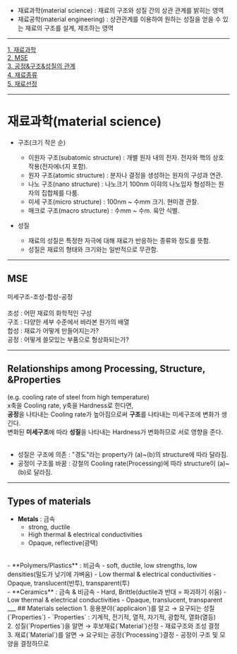 - 재료과학(material science) : 재료의 구조와 성질 간의 상관 관계를 밝히는 영역
- 재료공학(material engineering) : 상관관계를 이용하여 원하는 성질을 얻을 수 있는 재료의 구조를 설계, 제조하는 영역
___
[1. 재료과학](#재료과학(material_science))<br>
[2. MSE](#MSE)<br>
[3. 공정&구조&성질의 관계](#Relationships_among_Processing,_Structure,_&Properties)<br>
[4. 재료종류](#Types_of_materials)<br>
[5. 재료선정](#Materials_selection)

___
# 재료과학(material science)
- 구조(크기 작은 순)
  - 이원자 구조(subatomic structure) : 개별 원자 내의 전자. 전자와 핵의 상호작용(전자에너지 포함).
  - 원자 구조(atomic structure) : 분자나 결정을 생성하는 원자의 구성과 연관.
  - 나노 구조(nano structure) : 나노크기 100nm 이햐의 나노입자 형성하는 원자의 집합체를 다룸.
  - 미세 구조(micro structure) : 100nm ~ 수mm 크기. 현미경 관찰.
  - 매크로 구조(macro structure) : 수mm ~ 수m. 육안 식별.

- 성질
  - 재료의 성질은 특정한 자극에 대해 재료가 반응하는 종류와 정도를 뜻함.
  - 성질은 재료의 형태와 크기와는 일반적으로 무관함.

___
## MSE
미세구조-조성-합성-공정<br>
<br>
조성 : 어떤 재료의 화학적인 구성<br>
구조 : 다양한 세부 수준에서 바라본 원가의 배열<br>
합성 : 재료가 어떻게 만들어지는가?<br>
공정 : 어떻게 쓸모있는 부품으로 형상화되는가?<br>
___ 
## Relationships among Processing, Structure, &Properties
 (e.g. cooling rate of steel from high temperature)<br>
 x축을 Cooling rate, y축을 Hardness로 한다면,<br>
 **공정**을 나타내는 Cooling rate가 높아짐으로써 **구조**를 나타내는 미세구조에 변화가 생긴다.<br>
 변화된 **미세구조**에 따라 **성질**을 나타내는 Hardness가 변화하므로 서로 영향을 준다.<br>
 <br>
 - 성질은 구조에 의존 : "경도"라는 property가 (a)~(b)의 structure에 따라 달라짐.
 - 공정이 구조를 바꿈 : 강철의 Cooling rate(Processing)에 따라 structure이 (a)~(b)로 달라짐.
___
## Types of materials
- **Metals** : 금속
  - strong, ductile
  - High thermal & electrical conductivities
  - Opaque, reflective(광택)
<br>
- **Polymers/Plastics** : 비금속
  - soft, ductile, low strengths, low densities(밀도가 낮기에 가벼움)
  - Low thermal & electrical conductivities
  - Opaque, translucent(반투), transparent(투)
<br>
- **Ceramics** : 금속 & 비금속
  - Hard, Brittle(ductile과 반대 = 파괴하기 쉬움)
  - Low thermal & electrical conductivities
  - Opaque, translucent, transparent
___
## Materials selection
1. 응용분야(`applicaion`)를 알고 → 요구되는 성질(`Properties`)
  - `Properties` : 기계적, 전기적, 열적, 자기적, 광합적, 열화(열등)
  <br>
2. 성질(`Properties`)을 알면 → 후보재료(`Material`)선정
  - 재료구조와 조성 결정
  <br>
3. 재료(`Material`)를 알면 → 요구되는 공정(`Processing`)결정
  - 공정이 구조 및 모양을 결정하므로
